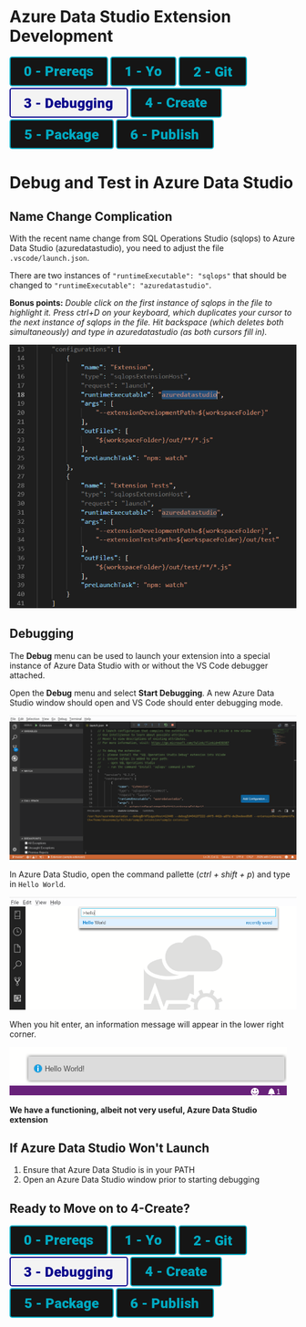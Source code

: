 # Azure Data Studio Extension Development

[![Prereqs](/images/buttons/button_prereqs.png)](0-Prereqs.md)
[![Prereqs](/images/buttons/button_yo.png)](1-Yo.md)
[![Prereqs](/images/buttons/button_git.png)](2-Git.md)
[![Prereqs](/images/buttons2/button_debugging.png)](3-Debugging.md)
[![Prereqs](/images/buttons/button_create.png)](4-CodeCreate.md)
[![Prereqs](/images/buttons/button_package.png)](5-Package.md)
[![Prereqs](/images/buttons/button_publish.png)](6-Publish.md)

# Debug and Test in Azure Data Studio

## Name Change Complication
With the recent name change from SQL Operations Studio (sqlops) to Azure Data Studio (azuredatastudio), you need to adjust the file `.vscode/launch.json`.

There are two instances of `"runtimeExecutable": "sqlops"` that should be changed to `"runtimeExecutable": "azuredatastudio"`.

**Bonus points:**
*Double click on the first instance of sqlops in the file to highlight it.  Press ctrl+D on your keyboard, which duplicates your cursor to the next instance of sqlops in the file. Hit backspace (which deletes both simultaneously) and type in azuredatastudio (as both cursors fill in).*

![VS Code Debugging](/images/3/launchjson.png)



## Debugging
The **Debug** menu can be used to launch your extension into a special instance of Azure Data Studio with or without the VS Code debugger attached.

Open the **Debug** menu and select **Start Debugging**. A new Azure Data Studio window should open and VS Code should enter debugging mode.

![VS Code Debugging](/images/3/debugging.png)

In Azure Data Studio, open the command pallette (*ctrl + shift + p*) and type in `Hello World`.

![Hello World Command](/images/3/hello_world_command.png)

When you hit enter, an information message will appear in the lower right corner.

![Hello World Message](/images/3/hello_world_popup.png)

**We have a functioning, albeit not very useful, Azure Data Studio extension**

## If Azure Data Studio Won't Launch
1. Ensure that Azure Data Studio is in your PATH
2. Open an Azure Data Studio window prior to starting debugging

## Ready to Move on to 4-Create?
[![Prereqs](/images/buttons/button_prereqs.png)](0-Prereqs.md)
[![Prereqs](/images/buttons/button_yo.png)](1-Yo.md)
[![Prereqs](/images/buttons/button_git.png)](2-Git.md)
[![Prereqs](/images/buttons2/button_debugging.png)](3-Debugging.md)
[![Prereqs](/images/buttons/button_create.png)](4-CodeCreate.md)
[![Prereqs](/images/buttons/button_package.png)](5-Package.md)
[![Prereqs](/images/buttons/button_publish.png)](6-Publish.md)